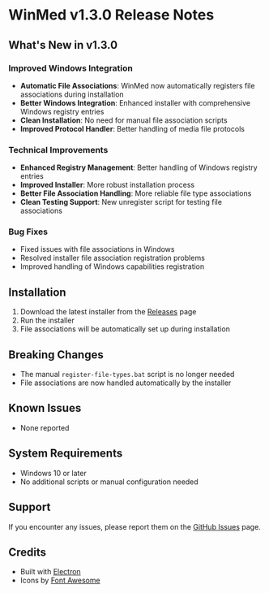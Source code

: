 # WinMed v1.3.0 Release Notes

## What's New in v1.3.0

### Improved Windows Integration

- **Automatic File Associations**: WinMed now automatically registers file associations during installation
- **Better Windows Integration**: Enhanced installer with comprehensive Windows registry entries
- **Clean Installation**: No need for manual file association scripts
- **Improved Protocol Handler**: Better handling of media file protocols

### Technical Improvements

- **Enhanced Registry Management**: Better handling of Windows registry entries
- **Improved Installer**: More robust installation process
- **Better File Association Handling**: More reliable file type associations
- **Clean Testing Support**: New unregister script for testing file associations

### Bug Fixes

- Fixed issues with file associations in Windows
- Resolved installer file association registration problems
- Improved handling of Windows capabilities registration

## Installation

1. Download the latest installer from the [Releases](https://github.com/samcuxx/WinMed-Media-Player/releases) page
2. Run the installer
3. File associations will be automatically set up during installation

## Breaking Changes

- The manual `register-file-types.bat` script is no longer needed
- File associations are now handled automatically by the installer

## Known Issues

- None reported

## System Requirements

- Windows 10 or later
- No additional scripts or manual configuration needed

## Support

If you encounter any issues, please report them on the [GitHub Issues](https://github.com/samcuxx/WinMed-Media-Player/issues) page.

## Credits

- Built with [Electron](https://www.electronjs.org/)
- Icons by [Font Awesome](https://fontawesome.com/)
